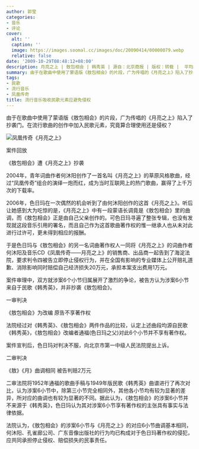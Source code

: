 ```yaml
---
author: 郭莹
categories:
- 音乐
- 评论
cover:
  alt: ''
  caption: ''
  image: https://images.soomal.cc/images/doc/20090414/00000079.webp
  relative: false
date: '2009-10-29T08:48:12+08:00'
description: 月亮之上 | 敖包相会 | 韩秀英 | 源自：北京商报 | 版权：转载 |  平均/总评分：10.00/20
summary: 由于在歌曲中使用了蒙语版《敖包相会》的片段，广为传唱的《月亮之上》陷入了抄袭门。在流行歌曲的创作中加入民歌元素，究竟算合理使用还是侵权？案件审理中，双方就涉案6个小节归属展开了激烈的争论，被告方认为涉案6小节来自于民歌《韩秀英》，并非抄袭《敖包相会》。
tags:
- 民歌
- 流行音乐
- 凤凰传奇
title: 流行音乐吸收民歌元素应避免侵权
---
```


由于在歌曲中使用了蒙语版《敖包相会》的片段，广为传唱的《月亮之上》陷入了抄袭门。在流行歌曲的创作中加入民歌元素，究竟算合理使用还是侵权？



![凤凰传奇《月亮之上》](https://images.soomal.cc/images/doc/20090414/00000079.webp)



案件回放



《敖包相会》遭《月亮之上》抄袭



2004年，青年词曲作者何沐阳创作了一首名叫《月亮之上》的草原风格歌曲，经过“凤凰传奇”组合的演绎一炮而红，成为当时互联网上的热门歌曲，赢得了上千万次的下载率。



2006年，色日玛在一次偶然的机会听到了由何沐阳创作的这首《月亮之上》。听后让她感到大为吃惊的是，《月亮之上》中有一段蒙语长调竟是《敖包相会》里的曲调，而《敖包相会》正是由自己父亲创作的。可色日玛寻遍了整张专辑，也没有发现就这段音乐引用的署名，而且自己作为这首歌曲著作权的惟一继承人也从未对此进行过许可，更未得到相应的报酬。



于是色日玛与《敖包相会》的另一名词曲著作权人一同将《月亮之上》的词曲作者何沐阳及音乐CD《凤凰传奇――月亮之上》的销售商、出品商一起告到了海淀法院，要求判令四被告立即停止侵权行为，并在全国有影响的专业媒体上公开赔礼道歉、消除影响同时赔偿自己经济损失20万元，承担本案支出费用1万元。



案件审理中，双方就涉案6个小节归属展开了激烈的争论，被告方认为涉案6小节来自于民歌《韩秀英》，并非抄袭《敖包相会》。



一审判决



《敖包相会》为改编  原告不享著作权



法院经过对《韩秀英》、《敖包相会》两件作品的比较，认定上述曲段均源自民歌《韩秀英》，《敖包相会》改编者通福(色日玛之父)对此6个小节并不享有著作权。



案件宣判后，色日玛对判决不服，向北京市第一中级人民法院提出上诉。



二审判决



《敖》《月》曲调相同  被告判赔2万元



二审法院将1952年通福的歌曲手稿与1949年版民歌《韩秀英》曲谱进行了再次对比，认为涉案6小节中，除第三小节完全相同外，其他各小节均有较为显著的差异，所对应的曲调也有较为显著的不同。据此认为，《敖包相会》的涉案6小节并不来源于《韩秀英》，色日玛认为其对涉案6小节享有著作权的主张具有事实与法律依据。



法院认为，《敖包相会》的涉案6小节与《月亮之上》的对应6小节曲调基本相同，何沐阳、孔雀廊公司、广东音像出版社的行为均已构成对于色日玛著作权的侵犯，应共同承担停止侵权、赔偿损失的民事责任。